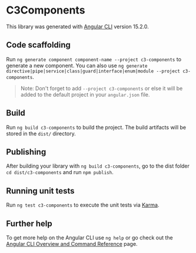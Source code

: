 # C3Components

This library was generated with [Angular CLI](https://github.com/angular/angular-cli) version 15.2.0.

## Code scaffolding

Run `ng generate component component-name --project c3-components` to generate a new component. You can also use `ng generate directive|pipe|service|class|guard|interface|enum|module --project c3-components`.

> Note: Don't forget to add `--project c3-components` or else it will be added to the default project in your `angular.json` file.

## Build

Run `ng build c3-components` to build the project. The build artifacts will be stored in the `dist/` directory.

## Publishing

After building your library with `ng build c3-components`, go to the dist folder `cd dist/c3-components` and run `npm publish`.

## Running unit tests

Run `ng test c3-components` to execute the unit tests via [Karma](https://karma-runner.github.io).

## Further help

To get more help on the Angular CLI use `ng help` or go check out the [Angular CLI Overview and Command Reference](https://angular.io/cli) page.
